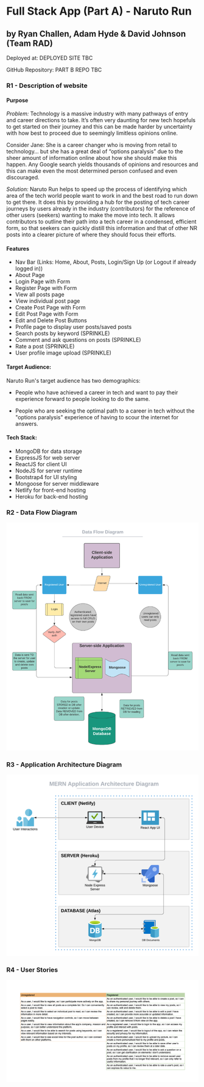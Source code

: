 # Full Stack App (Part A) - Naruto Run

## by Ryan Challen, Adam Hyde & David Johnson (Team RAD)

Deployed at: DEPLOYED SITE TBC

GitHub Repository: PART B REPO TBC

### R1 - Description of website

#### Purpose

_Problem:_ Technology is a massive industry with many pathways of entry and career directions to take. It’s often very daunting for new tech hopefuls to get started on their journey and this can be made harder by uncertainty with how best to proceed due to seemingly limitless opinions online.

Consider Jane: She is a career changer who is moving from retail to technology… but she has a great deal of “options paralysis” due to the sheer amount of information online about how she should make this happen. Any Google search yields thousands of opinions and resources and this can make even the most determined person confused and even discouraged.

_Solution:_ Naruto Run helps to speed up the process of identifying which area of the tech world people want to work in and the best road to run down to get there. It does this by providing a hub for the posting of tech career journeys by users already in the industry (contributors) for the reference of other users (seekers) wanting to make the move into tech. It allows contributors to outline their path into a tech career in a condensed, efficient form, so that seekers can quickly distill this information and that of other NR posts into a clearer picture of where they should focus their efforts.

#### Features

- Nav Bar (Links: Home, About, Posts, Login/Sign Up (or Logout if already logged in))
- About Page
- Login Page with Form
- Register Page with Form
- View all posts page
- View individual post page
- Create Post Page with Form
- Edit Post Page with Form
- Edit and Delete Post Buttons
- Profile page to display user posts/saved posts
- Search posts by keyword (SPRINKLE)
- Comment and ask questions on posts (SPRINKLE)
- Rate a post (SPRINKLE)
- User profile image upload (SPRINKLE)

#### Target Audience:

Naruto Run's target audience has two demographics:

- People who have achieved a career in tech and want to pay their experience forward to people looking to do the same.

- People who are seeking the optimal path to a career in tech without the "options paralysis" experience of having to scour the internet for answers.

#### Tech Stack:

- MongoDB for data storage
- ExpressJS for web server
- ReactJS for client UI
- NodeJS for server runtime
- Bootstrap4 for UI styling
- Mongoose for server middleware
- Netlify for front-end hosting
- Heroku for back-end hosting

### R2 - Data Flow Diagram

![Data Flow Diagram](docs/DataFlowDiagram.png)

### R3 - Application Architecture Diagram

![Application Architecture Diagram](docs/ApplicationArchitectureDiagram.png)

### R4 - User Stories

![UserStories ](docs/User_Stories.png)